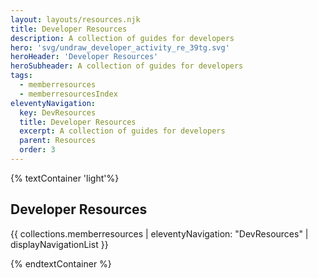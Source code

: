 ```yaml
---
layout: layouts/resources.njk
title: Developer Resources
description: A collection of guides for developers
hero: 'svg/undraw_developer_activity_re_39tg.svg'
heroHeader: 'Developer Resources'
heroSubheader: A collection of guides for developers
tags:
  - memberresources
  - memberresourcesIndex
eleventyNavigation:
  key: DevResources
  title: Developer Resources
  excerpt: A collection of guides for developers
  parent: Resources
  order: 3
---
```


{% textContainer 'light'%}

## Developer Resources

{{ collections.memberresources | eleventyNavigation: "DevResources" | displayNavigationList }}

{% endtextContainer %}
